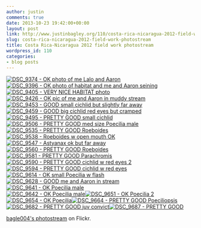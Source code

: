 ```yaml
---
author: justin
comments: true
date: 2013-10-23 19:42:00+00:00
layout: post
link: http://www.justinbagley.org/110/costa-rica-nicaragua-2012-field-work-photostream
slug: costa-rica-nicaragua-2012-field-work-photostream
title: Costa Rica-Nicaragua 2012 field work photostream
wordpress_id: 110
categories:
- blog posts
---
```



[![DSC_9374 - OK photo of me Lalo and Aaron](http://farm4.staticflickr.com/3737/10445238463_c532d4ed8f_s.jpg)](http://www.flickr.com/photos/9810867@N04/10445238463/in/photostream/)[![DSC_9396 - OK photo of habitat and me and Aaron seining](http://farm3.staticflickr.com/2829/10445097455_28efaffeeb_s.jpg)](http://www.flickr.com/photos/9810867@N04/10445097455/in/photostream/)[![DSC_9405 - VERY NICE HABITAT photo](http://farm3.staticflickr.com/2889/10445103765_b6b7b1fe19_s.jpg)](http://www.flickr.com/photos/9810867@N04/10445103765/in/photostream/)[![DSC_9426 - OK pic of me and Aaron in muddy stream](http://farm3.staticflickr.com/2829/10445088076_4e7f7b97b3_s.jpg)](http://www.flickr.com/photos/9810867@N04/10445088076/in/photostream/)[![DSC_9453 - GOOD small cichlid but slightly far away](http://farm6.staticflickr.com/5527/10445269503_d8083c9a1d_s.jpg)](http://www.flickr.com/photos/9810867@N04/10445269503/in/photostream/)[![DSC_9459 - GOOD big cichlid red eyes but cramped](http://farm3.staticflickr.com/2857/10445090044_e894a41b96_s.jpg)](http://www.flickr.com/photos/9810867@N04/10445090044/in/photostream/)  
[![DSC_9495 - PRETTY GOOD small cichlid](http://farm4.staticflickr.com/3754/10445126795_a8394d26a2_s.jpg)](http://www.flickr.com/photos/9810867@N04/10445126795/in/photostream/)[![DSC_9506 - PRETTY GOOD med size Poecilia male](http://farm4.staticflickr.com/3667/10445286323_144e9d2010_s.jpg)](http://www.flickr.com/photos/9810867@N04/10445286323/in/photostream/)[![DSC_9535 - PRETTY GOOD Roeboides](http://farm3.staticflickr.com/2856/10445118406_494fd8fd34_s.jpg)](http://www.flickr.com/photos/9810867@N04/10445118406/in/photostream/)[![DSC_9538 - Roeboides w open mouth OK](http://farm6.staticflickr.com/5491/10445123196_87bbe71e67_s.jpg)](http://www.flickr.com/photos/9810867@N04/10445123196/in/photostream/)[![DSC_9547 - Astyanax ok but far away](http://farm8.staticflickr.com/7368/10445302163_32599e12a9_s.jpg)](http://www.flickr.com/photos/9810867@N04/10445302163/in/photostream/)[![DSC_9560 - PRETTY GOOD Roeboides](http://farm3.staticflickr.com/2879/10445153895_37b7ef4cde_s.jpg)](http://www.flickr.com/photos/9810867@N04/10445153895/in/photostream/)  
[![DSC_9581 - PRETTY GOOD Parachromis](http://farm6.staticflickr.com/5538/10445158975_99517cdfcf_s.jpg)](http://www.flickr.com/photos/9810867@N04/10445158975/in/photostream/)[![DSC_9590 - PRETTY GOOD cichlid w red eyes 2](http://farm8.staticflickr.com/7458/10445143096_ed1dba82f8_s.jpg)](http://www.flickr.com/photos/9810867@N04/10445143096/in/photostream/)[![DSC_9594 - PRETTY GOOD cichlid w red eyes](http://farm8.staticflickr.com/7374/10445323443_94944692c9_s.jpg)](http://www.flickr.com/photos/9810867@N04/10445323443/in/photostream/)[![DSC_9614 - OK small Poecilia w flash](http://farm6.staticflickr.com/5541/10445147684_2a73c2d536_s.jpg)](http://www.flickr.com/photos/9810867@N04/10445147684/in/photostream/)[![DSC_9628 - GOOD me and Aaron in stream](http://farm4.staticflickr.com/3817/10445342303_6e8eb6b153_s.jpg)](http://www.flickr.com/photos/9810867@N04/10445342303/in/photostream/)[![DSC_9641 - OK Poecilia male](http://farm8.staticflickr.com/7422/10445173846_001a1f41f8_s.jpg)](http://www.flickr.com/photos/9810867@N04/10445173846/in/photostream/)  
[![DSC_9642 - OK Poecilia male](http://farm8.staticflickr.com/7301/10445354583_236bd259df_s.jpg)](http://www.flickr.com/photos/9810867@N04/10445354583/in/photostream/)[![DSC_9651 - OK Poecilia 2](http://farm8.staticflickr.com/7414/10445209635_dfbc6b9b76_s.jpg)](http://www.flickr.com/photos/9810867@N04/10445209635/in/photostream/)[![DSC_9654 - OK Poecilia](http://farm6.staticflickr.com/5493/10445366703_4f35b8fa2a_s.jpg)](http://www.flickr.com/photos/9810867@N04/10445366703/in/photostream/)[![DSC_9664 - PRETTY GOOD Poeciliopsis](http://farm3.staticflickr.com/2822/10445371863_3aee49debb_s.jpg)](http://www.flickr.com/photos/9810867@N04/10445371863/in/photostream/)[![DSC_9682 - PRETTY GOOD juv convict](http://farm8.staticflickr.com/7409/10445381253_d96e307764_s.jpg)](http://www.flickr.com/photos/9810867@N04/10445381253/in/photostream/)[![DSC_9687 - PRETTY GOOD](http://farm8.staticflickr.com/7379/10445389743_034915c7ed_s.jpg)](http://www.flickr.com/photos/9810867@N04/10445389743/in/photostream/)  






[bagle004's photostream](http://www.flickr.com/photos/9810867@N04/) on Flickr.
